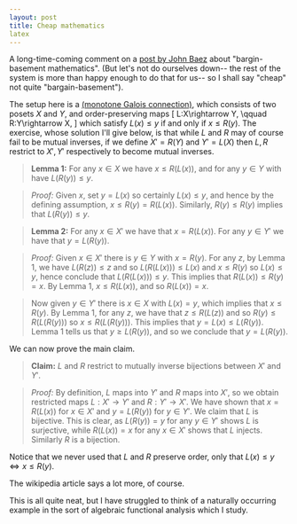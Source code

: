 ```yaml
---
layout: post
title: Cheap mathematics
latex
---
```


A long-time-coming comment on a [post by John Baez](https://golem.ph.utexas.edu/category/2023/04/bargainbasement_mathematics.html) about "bargin-basement mathematics".  (But let's not do ourselves down-- the rest of the system is more than happy enough to do that for us-- so I shall say "cheap" not quite "bargain-basement").

The setup here is a [(monotone Galois connection)](https://en.wikipedia.org/wiki/Galois_connection), which consists of two posets $X$ and $Y$, and order-preserving maps
\[ L:X\rightarrow Y, \qquad R:Y\rightarrow X, \]
which satisfy $L(x)\leq y$ if and only if $x\leq R(y)$.  The exercise, whose solution I'll give below, is that while $L$ and $R$ may of course fail to be mutual inverses, if we define $X'=R(Y)$ and $Y'=L(X)$ then $L,R$ restrict to $X',Y'$ respectively to become mutual inverses.

<!--more-->

> **Lemma 1:** For any $x\in X$ we have $x\leq R(L(x))$, and for any $y\in Y$ with have $L(R(y)) \leq y$.

> _Proof:_ Given $x$, set $y=L(x)$ so certainly $L(x) \leq y$, and hence by the defining assumption, $x \leq R(y) = R(L(x))$.  Similarly, $R(y) \leq R(y)$ implies that $L(R(y)) \leq y$.

> **Lemma 2:** For any $x\in X'$ we have that $x=R(L(x))$.  For any $y\in Y'$ we have that $y=L(R(y))$.

> _Proof:_ Given $x\in X'$ there is $y\in Y$ with $x=R(y)$.  For any $z$, by Lemma 1, we have $L(R(z)) \leq z$ and so $L(R(L(x))) \leq L(x)$ and $x\leq R(y)$ so $L(x)\leq y$, hence conclude that $L(R(L(x))) \leq y$.  This implies that $R(L(x)) \leq R(y) = x$.  By Lemma 1, $x \leq R(L(x))$, and so $R(L(x)) = x$.

> Now given $y\in Y'$ there is $x\in X$ with $L(x)=y$, which implies that $x\leq R(y)$.  By Lemma 1, for any $z$, we have that $z\leq R(L(z))$ and so $R(y) \leq R(L(R(y)))$ so $x \leq R(L(R(y)))$.  This implies that $y = L(x) \leq L(R(y))$.  Lemma 1 tells us that $y \geq L(R(y))$, and so we conclude that $y = L(R(y))$.

We can now prove the main claim.

> **Claim:** $L$ and $R$ restrict to mutually inverse bijections between $X'$ and $Y'$.

> _Proof:_ By definition, $L$ maps into $Y'$ and $R$ maps into $X'$, so we obtain restricted maps $L:X'\rightarrow Y'$ and $R:Y'\rightarrow X'$.  We have shown that $x=R(L(x))$ for $x\in X'$ and $y=L(R(y))$ for $y\in Y'$.  We claim that $L$ is bijective.  This is clear, as $L(R(y))=y$ for any $y\in Y'$ shows $L$ is surjective, while $R(L(x))=x$ for any $x\in X'$ shows that $L$ injects.  Similarly $R$ is a bijection.

Notice that we never used that $L$ and $R$ preserve order, only that $L(x)\leq y \Leftrightarrow x\leq R(y)$.

The wikipedia article says a lot more, of course.

This is all quite neat, but I have struggled to think of a naturally occurring example in the sort of algebraic functional analysis which I study.

